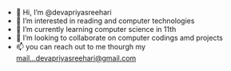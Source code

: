 - 👋 Hi, I’m @devapriyasreehari
- 👀 I’m interested in reading and computer technologies
- 🌱 I’m currently learning computer science in 11th
- 💞️ I’m looking to collaborate on computer codings amd projects
- 📫 you can reach out to me thourgh my mail...devapriyasreehari@gmail.com

<!---
devapriyasreehari/devapriyasreehari is a ✨ special ✨ repository because its `README.md` (this file) appears on your GitHub profile.
You can click the Preview link to take a look at your changes.
--->
